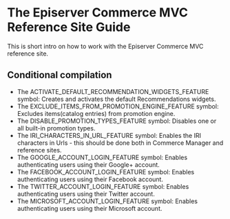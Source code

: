 # The Episerver Commerce MVC Reference Site Guide

This is short intro on how to work with the Episerver Commerce MVC reference site.

## Conditional compilation

* The ACTIVATE_DEFAULT_RECOMMENDATION_WIDGETS_FEATURE symbol: Creates and activates the default Recommendations widgets.
* The EXCLUDE_ITEMS_FROM_PROMOTION_ENGINE_FEATURE symbol: Excludes items(catalog entries) from promotion engine.
* The DISABLE_PROMOTION_TYPES_FEATURE symbol: Disables one or all built-in promotion types.
* The IRI_CHARACTERS_IN_URL_FEATURE symbol: Enables the IRI characters in Urls - this should be done both in Commerce Manager and reference sites.
* The GOOGLE_ACCOUNT_LOGIN_FEATURE symbol: Enables authenticating users using their Google+ account.
* The FACEBOOK_ACCOUNT_LOGIN_FEATURE symbol: Enables authenticating users using their Facebook account.
* The TWITTER_ACCOUNT_LOGIN_FEATURE symbol: Enables authenticating users using their Twitter account.
* The MICROSOFT_ACCOUNT_LOGIN_FEATURE symbol: Enables authenticating users using their Microsoft account.

